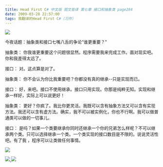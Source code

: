 ```yaml
---
title: Head First C# 中文版 图文皆译 第七章 接口和抽象类 page284
date: 2009-03-28 22:57:00
tags: 我翻译的Head First C#（习作）
---
```

![](https://p-blog.csdn.net/images/p_blog_csdn_net/cuipengfei1/EntryImages/20090328/2009-03-28_22-39-08.jpg)

今夜话题：抽象类和接口七嘴八舌的争论“谁更重要？”

  

抽象类：  你我谁更重要这个问题很显然。程序需要我来完成工作。面对现实吧。你和我差得太远了。

  

接口：  对。这点算是对了。

  

抽象类：  你不会认为你比我重要吧？你都没有真的继承--只是实现而已。

  

接口：  好，来吧。接口不使用继承。接口只用实现。你那是纯粹无知。实现和继承一样好，实际上可以说更好！

  

抽象类：
更好？你疯了。我比你更灵活。我既可以含有抽象方法又可以含有实现方法。我还可以含有虚方法。确实，我不可以被实例化，你也不行啊。我可以做普通类可以做的一切事儿。

  

接口：  是吗？如果一个类要继承你同时还继承一个你的兄弟怎么样呢？不可以继承两个类。只可以选择继承一个类。一个类实现的接口数目是不限的。说说灵活性吧。有了我
，程序可以让类做任何事情。

  

![](https://p-blog.csdn.net/images/p_blog_csdn_net/cuipengfei1/EntryImages/20090328/2009-03-28_22-55-58.jpg)



[ ![](https://profile.csdnimg.cn/5/2/5/3_cuipengfei1)
![](https://g.csdnimg.cn/static/user-reg-year/1x/11.png)
](https://blog.csdn.net/cuipengfei1)





